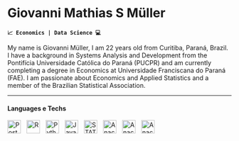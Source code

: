 #  Giovanni Mathias S Müller

**`📈 Economics | Data Science 💻`**

My name is Giovanni Müller, I am 22 years old from Curitiba, Paraná, Brazil. I have a background in Systems Analysis and Development from the Pontifícia Universidade Católica do Paraná (PUCPR) and am currently completing a degree in Economics at Universidade Franciscana do Paraná (FAE). I am passionate about Economics and Applied Statistics and a member of the Brazilian Statistical Association.


---

#### Languages e Techs 



<img 
    align="left" 
    alt="PostgreSQL"
    title="" 
    width="30px" 
    style="padding-right: 10px;" 
    src="https://cdn.jsdelivr.net/gh/devicons/devicon@latest/icons/postgresql/postgresql-original.svg" 
/>


<img 
    align="left" 
    alt="R"
    title="" 
    width="30px" 
    style="padding-right: 10px;" 
    src= "https://cdn.jsdelivr.net/gh/devicons/devicon@latest/icons/r/r-original.svg"
/>



<img 
    align="left" 
    alt="Python"
    title="" 
    width="30px" 
    style="padding-right: 10px;" 
    src="https://cdn.jsdelivr.net/gh/devicons/devicon@latest/icons/python/python-original.svg" 
/>



<img 
    align="left" 
    alt="JavaScript"
    title="" 
    width="30px" 
    style="padding-right: 10px;" 
    src="https://cdn.jsdelivr.net/gh/devicons/devicon@latest/icons/javascript/javascript-original.svg" 
/>



<img 
    align="left" 
    alt="STATA"
    title="" 
    width="30px" 
    style="padding-right: 10px;" 
    src="https://cdn.jsdelivr.net/gh/devicons/devicon@latest/icons/stata/stata-original-wordmark.svg"
/>



<img 
    align="left" 
    alt="Anaconda"
    title="" 
    width="30px" 
    style="padding-right: 10px;" 
    src= "https://cdn.jsdelivr.net/gh/devicons/devicon@latest/icons/anaconda/anaconda-original.svg"
/>


<img 
    align="left" 
    alt="Anaconda"
    title="" 
    width="30px" 
    style="padding-right: 10px;" 
    src= "https://cdn.jsdelivr.net/gh/devicons/devicon@latest/icons/matlab/matlab-original.svg"
/>

<img 
    align="left" 
    alt="Anaconda"
    title="" 
    width="30px" 
    style="padding-right: 10px;" 
    src= "https://cdn.jsdelivr.net/gh/devicons/devicon@latest/icons/julia/julia-original-wordmark.svg"
/>





